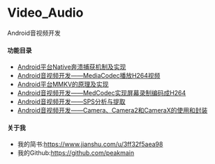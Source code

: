 # Video_Audio
Android音视频开发
#### 功能目录
- [Android平台Native奔溃捕获机制及实现](https://www.jianshu.com/p/fbf910bcb38d)
- [Android音视频开发——MediaCodec播放H264视频](https://www.jianshu.com/p/7d7c9a74f48e)
- [Android平台MMKV的原理及实现](https://www.jianshu.com/p/f4837fd9b3b4)
- [Android音视频开发——MedCodec实现屏幕录制编码成H264](https://www.jianshu.com/p/633911d027de)
- [Android音视频开发——SPS分析与提取](https://www.jianshu.com/p/79c305dc40b2)
- [Android音视频开发——Camera、Camera2和CameraX的使用和封装](https://www.jianshu.com/p/8d59abdd5afe)

#### 关于我
- 我的简书:https://www.jianshu.com/u/3ff32f5aea98
- 我的Github:https://github.com/peakmain